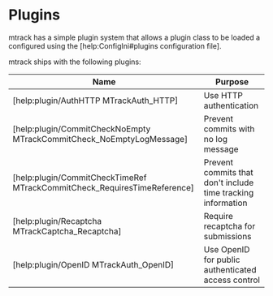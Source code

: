 # Plugins 

mtrack has a simple plugin system that allows a plugin class to be loaded a configured using the [help:ConfigIni#plugins configuration file].

mtrack ships with the following plugins:

| Name | Purpose |
| ---- | ------- |
| [help:plugin/AuthHTTP MTrackAuth_HTTP] | Use HTTP authentication |
| [help:plugin/CommitCheckNoEmpty MTrackCommitCheck_NoEmptyLogMessage] | Prevent commits with no log message |
| [help:plugin/CommitCheckTimeRef MTrackCommitCheck_RequiresTimeReference] | Prevent commits that don't include time tracking information |
| [help:plugin/Recaptcha MTrackCaptcha_Recaptcha] | Require recaptcha for submissions |
| [help:plugin/OpenID MTrackAuth_OpenID] | Use OpenID for public authenticated access control |

